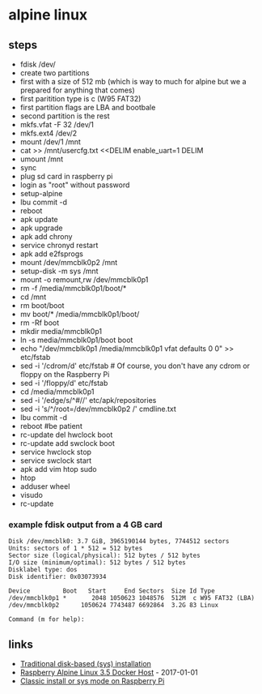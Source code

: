 # alpine linux

## steps

* fdisk /dev/<path to the sd card>
* create two partitions
* first with a size of 512 mb (which is way to much for alpine but we a prepared for anything that comes)
* first paritition type is c (W95 FAT32)
* first partition flags are LBA and bootbale
* second partition is the rest
* mkfs.vfat -F 32 /dev/<path to the sd card>1
* mkfs.ext4 /dev/<path to the sd card>2
* mount /dev/<path to the sd card>1 /mnt
* cat >> /mnt/usercfg.txt <<DELIM
enable_uart=1
DELIM
* umount /mnt
* sync
* plug sd card in raspberry pi
* login as "root" without password
* setup-alpine
* lbu commit -d
* reboot
* apk update
* apk upgrade
* apk add chrony
* service chronyd restart
* apk add e2fsprogs
* mount /dev/mmcblk0p2 /mnt
* setup-disk -m sys /mnt
* mount -o remount,rw /dev/mmcblk0p1
* rm -f /media/mmcblk0p1/boot/*  
* cd /mnt
* rm boot/boot
* mv boot/* /media/mmcblk0p1/boot/ 
* rm -Rf boot
* mkdir media/mmcblk0p1
* ln -s media/mmcblk0p1/boot boot
* echo "/dev/mmcblk0p1 /media/mmcblk0p1 vfat defaults 0 0" >> etc/fstab
* sed -i '/cdrom/d' etc/fstab   # Of course, you don't have any cdrom or floppy on the Raspberry Pi
* sed -i '/floppy/d' etc/fstab
* cd /media/mmcblk0p1
* sed -i '/edge/s/^#//' etc/apk/repositories
* sed -i 's/^/root=\/dev\/mmcblk0p2 /' cmdline.txt  
* lbu commit -d
* reboot #be patient
* rc-update del hwclock boot
* rc-update add swclock boot
* service hwclock stop
* service swclock start
* apk add vim htop sudo
* htop
* adduser <user name> wheel
* visudo
* rc-update

### example fdisk output from a 4 GB card

```
Disk /dev/mmcblk0: 3.7 GiB, 3965190144 bytes, 7744512 sectors
Units: sectors of 1 * 512 = 512 bytes
Sector size (logical/physical): 512 bytes / 512 bytes
I/O size (minimum/optimal): 512 bytes / 512 bytes
Disklabel type: dos
Disk identifier: 0x03073934

Device         Boot   Start     End Sectors  Size Id Type
/dev/mmcblk0p1 *       2048 1050623 1048576  512M  c W95 FAT32 (LBA)
/dev/mmcblk0p2      1050624 7743487 6692864  3.2G 83 Linux

Command (m for help):
```

## links 

* [Traditional disk-based (sys) installation](https://wiki.alpinelinux.org/wiki/Raspberry_Pi#Traditional_disk-based_.28sys.29_installation)
* [Raspberry Alpine Linux 3.5 Docker Host](https://codegazers.wordpress.com/2017/01/01/raspberry-alpine-docker/) - 2017-01-01
* [Classic install or sys mode on Raspberry Pi](https://wiki.alpinelinux.org/wiki/Classic_install_or_sys_mode_on_Raspberry_Pi)
